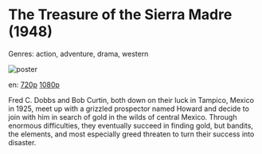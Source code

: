 # The Treasure of the Sierra Madre (1948)

Genres: action, adventure, drama, western

![poster](http://image.tmdb.org/t/p/w500/e3lYTRwiDVPQv07xKldwlLAXikN.jpg)

en:
  [720p](magnet:?xt=urn:btih:34F5949072E9F10919282CE523410A59E30809FD&tr=udp://glotorrents.pw:6969/announce&tr=udp://tracker.opentrackr.org:1337/announce&tr=udp://torrent.gresille.org:80/announce&tr=udp://tracker.openbittorrent.com:80&tr=udp://tracker.coppersurfer.tk:6969&tr=udp://tracker.leechers-paradise.org:6969&tr=udp://p4p.arenabg.ch:1337&tr=udp://tracker.internetwarriors.net:1337)
  [1080p](magnet:?xt=urn:btih:5B0AA4FE2C8396AE1C0A91FE639F2C4F52587B4A&tr=udp://glotorrents.pw:6969/announce&tr=udp://tracker.opentrackr.org:1337/announce&tr=udp://torrent.gresille.org:80/announce&tr=udp://tracker.openbittorrent.com:80&tr=udp://tracker.coppersurfer.tk:6969&tr=udp://tracker.leechers-paradise.org:6969&tr=udp://p4p.arenabg.ch:1337&tr=udp://tracker.internetwarriors.net:1337)
  


Fred C. Dobbs and Bob Curtin, both down on their luck in Tampico, Mexico in 1925, meet up with a grizzled prospector named Howard and decide to join with him in search of gold in the wilds of central Mexico. Through enormous difficulties, they eventually succeed in finding gold, but bandits, the elements, and most especially greed threaten to turn their success into disaster.